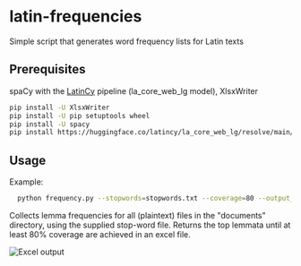 # latin-frequencies

Simple script that generates word frequency lists for Latin texts

## Prerequisites
spaCy with the [LatinCy](https://huggingface.co/latincy) pipeline (la_core_web_lg model), XlsxWriter 

 ```sh
pip install -U XlsxWriter
pip install -U pip setuptools wheel
pip install -U spacy
pip install https://huggingface.co/latincy/la_core_web_lg/resolve/main/la_core_web_lg-any-py3-none-any.whl
```


## Usage
Example:
 ```sh
   python frequency.py --stopwords=stopwords.txt --coverage=80 --output_type=excel --output=output.xlsx documents
 ```
 Collects lemma frequencies for all (plaintext) files in the "documents" directory, using the supplied stop-word file. Returns the top lemmata until at least 80% coverage are achieved in an excel file.
 
![Excel output](https://i.imgur.com/rYAt8Ni.png)
 
 
